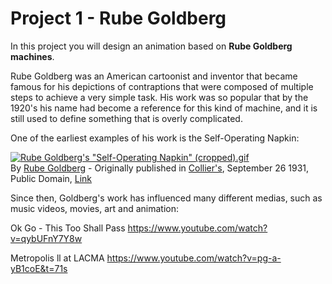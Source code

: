 # Project 1 - Rube Goldberg

In this project you will design an animation based on **Rube Goldberg machines**.

Rube Goldberg was an American cartoonist and inventor that became famous for his depictions of contraptions that were composed of multiple steps to achieve a very simple task. His work was so popular that by the 1920's his name had become a reference for this kind of machine, and it is still used to define something that is overly complicated.

One of the earliest examples of his work is the Self-Operating Napkin:
<p><a href="https://commons.wikimedia.org/wiki/File:Rube_Goldberg%27s_%22Self-Operating_Napkin%22_(cropped).gif#/media/File:Rube_Goldberg%27s_%22Self-Operating_Napkin%22_(cropped).gif"><img src="https://upload.wikimedia.org/wikipedia/commons/a/a9/Rube_Goldberg%27s_%22Self-Operating_Napkin%22_%28cropped%29.gif" alt="Rube Goldberg's &quot;Self-Operating Napkin&quot; (cropped).gif"></a><br>By <a href="https://en.wikipedia.org/wiki/Rube_Goldberg" class="extiw" title="en:Rube Goldberg">Rube Goldberg</a> - Originally published in <a href="https://en.wikipedia.org/wiki/Collier%27s" class="extiw" title="w:Collier's">Collier's</a>, September 26 1931, Public Domain, <a href="https://commons.wikimedia.org/w/index.php?curid=9886955">Link</a></p>

Since then, Goldberg's work has influenced many different medias, such as music videos, movies, art and animation:

Ok Go - This Too Shall Pass
https://www.youtube.com/watch?v=qybUFnY7Y8w


Metropolis ll at LACMA
https://www.youtube.com/watch?v=pg-a-yB1coE&t=71s

